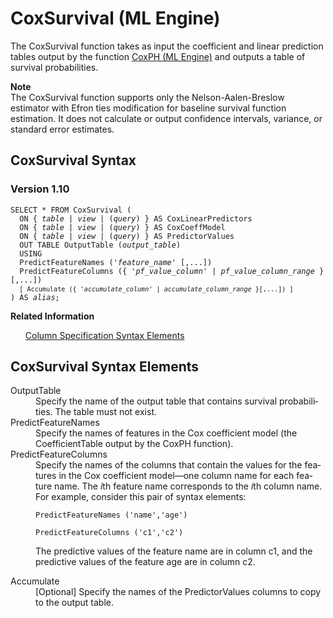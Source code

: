 <html><head></head><body><div class="nested0" aria-labelledby="ariaid-title1" topicindex="1" topicid="mko1506981755168" id="mko1506981755168"><h1 class="title topictitle1" id="ariaid-title1">CoxSurvival (ML Engine)</h1><div class="body conbody">
<p class="p">The CoxSurvival function takes as input the coefficient and linear prediction tables output by the function <a href="sor1549378757651.md#wqf1506972805506">CoxPH (ML Engine)</a> and outputs a table of survival probabilities.</p><div class="note note" id="mko1506981755168__note_N1001A_N1000E_N1000C_N10001"><span><b>Note</b></span><div class="notebody">The CoxSurvival function supports only the Nelson-Aalen-Breslow estimator with Efron ties modification for baseline survival function estimation. It does not calculate or output confidence intervals, variance, or standard error estimates.</div></div></div><div class="topic reference nested1" aria-labelledby="ariaid-title2" topicindex="2" topicid="lll1506981881610" xml:lang="en-us" lang="en-us" id="lll1506981881610">
<h2 class="title topictitle2" id="ariaid-title2">CoxSurvival Syntax</h2><div class="body refbody"><div class="section" id="lll1506981881610__section_N1000E_N1000C_N10001">
<h3 class="title sectiontitle">Version 1.10</h3><pre class="pre codeblock" xml:space="preserve"><code>SELECT * FROM CoxSurvival (
  <span>ON { <var class="keyword varname">table</var> | <var class="keyword varname">view</var> | (<var class="keyword varname">query</var>) }</span> AS CoxLinearPredictors
  <span>ON { <var class="keyword varname">table</var> | <var class="keyword varname">view</var> | (<var class="keyword varname">query</var>) }</span> AS CoxCoeffModel
  <span>ON { <var class="keyword varname">table</var> | <var class="keyword varname">view</var> | (<var class="keyword varname">query</var>) }</span> AS PredictorValues
  OUT TABLE OutputTable (<var class="keyword varname">output_table</var>)
  USING
  PredictFeatureNames ('<var class="keyword varname">feature_name</var>' [,...])
  PredictFeatureColumns ({ '<var class="keyword varname">pf_value_column</var>' | <var class="keyword varname">pf_value_column_range</var> }[,...])
  <code class="ph codeph">[ Accumulate ({ '<var class="keyword varname">accumulate_column</var>' | <var class="keyword varname">accumulate_column_range</var> }[,...]) ]</code>
) AS <var class="keyword varname">alias</var>;</code></pre></div></div><div class="related-links"><div class="linklistheader"><p></p><b>Related Information</b></div>
<ul class="linklist linklist relinfo"><div class="linklistmember"><a href="ndv1557782188375.md">Column Specification Syntax Elements</a></div></ul></div></div><div class="topic reference nested1" aria-labelledby="ariaid-title3" topicindex="3" topicid="pmr1506981970389" xml:lang="en-us" lang="en-us" id="pmr1506981970389">
<h2 class="title topictitle2" id="ariaid-title3">CoxSurvival Syntax Elements</h2><div class="body refbody"><div class="section" id="pmr1506981970389__section_N10011_N1000E_N10001"><dl class="dl parml"><dt class="dt pt dlterm">OutputTable</dt><dd class="dd pd">Specify the name of the output table that contains survival probabilities. The table must not exist.</dd><dt class="dt pt dlterm">PredictFeatureNames</dt><dd class="dd pd">Specify the names of features in the Cox coefficient model (the CoefficientTable output by the CoxPH function).</dd><dt class="dt pt dlterm">PredictFeatureColumns</dt><dd class="dd pd">Specify the names of the columns that contain the values for the features in the Cox coefficient model—one column name for each feature name. The <var class="keyword varname">i</var>th feature name corresponds to the <var class="keyword varname">i</var>th column name. For example, consider this pair of syntax elements:
<p class="p"><code class="ph codeph">PredictFeatureNames ('name','age')</code></p>
<p class="p"><code class="ph codeph">PredictFeatureColumns ('c1','c2')</code></p>
<p class="p">The predictive values of the feature name are in column c1, and the predictive values of the feature age are in column c2.</p></dd><dt class="dt pt dlterm">Accumulate</dt><dd class="dd pd">[Optional] Specify the names of the PredictorValues columns to copy to the output table.</dd></dl></div></div></div></div></body></html>
